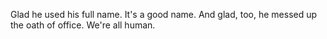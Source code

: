 <html><body><p>Glad he used his full name. It's a good name. And glad, too, he messed up the oath of office. We're all human.</p></body></html>